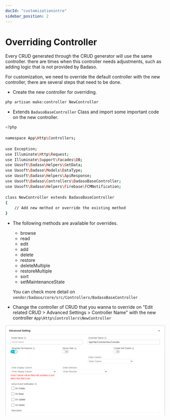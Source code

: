 ```yaml
---
docId: "customizationintro"
sidebar_position: 2
---
```


# Overriding Controller

Every CRUD generated through the CRUD generator will use the same controller. there are times when this controller needs adjustments, such as adding logic that is not provided by Badaso.

For customization, we need to override the default controller with the new controller, there are several steps that need to be done.

- Create the new controller for overriding.
```bash 
php artisan make:controller NewController
```

- Extends `BadasoBaseController` Class and import some important code on the new controller.
```bash title="App\Http\Controllers\NewController.php"
<?php

namespace App\Http\Controllers;

use Exception;
use Illuminate\Http\Request;
use Illuminate\Support\Facades\DB;
use Uasoft\Badaso\Helpers\GetData;
use Uasoft\Badaso\Models\DataType;
use Uasoft\Badaso\Helpers\ApiResponse;
use Uasoft\Badaso\Controllers\BadasoBaseController;
use Uasoft\Badaso\Helpers\Firebase\FCMNotification;

class NewController extends BadasoBaseController
{
    // Add new method or override the existing method
}
```

- The following methods are available for overrides.
    - browse
    - read
    - edit
    - add
    - delete
    - restore
    - deleteMultiple
    - restoreMultiple
    - sort
    - setMaintenanceState

  You can check more detail on `vendor/badaso/core/src/Controllers/BadasoBaseController`

- Change the controller of CRUD that you wanna to override on "Edit related CRUD > Advanced Settings > Controller Name" with the new controller `App\Http\Controllers\NewController`

![Docusaurus logo](/img/override-controller.png)